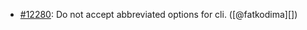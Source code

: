 * [#12280](https://github.com/rubocop/rubocop/issues/12280): Do not accept abbreviated options for cli. ([@fatkodima][])
